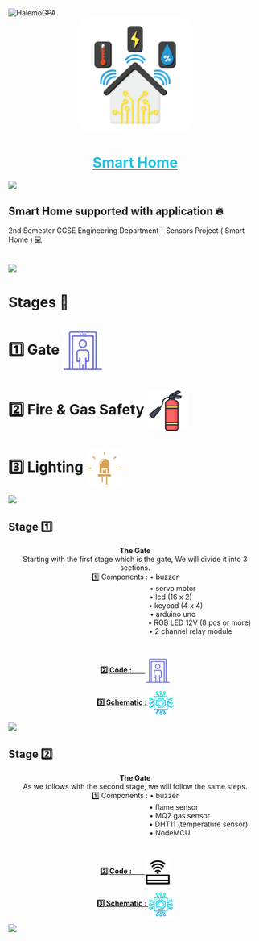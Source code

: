 <img align="center" src="https://avatars.githubusercontent.com/u/73307941?s=96&v=4" alt="HalemoGPA">
<a href="https://www.youtube.com/playlist?list=PLDoPjvoNmBAx3kiplQR_oeDqLDBUDYwVv](https://www.youtube.com/watch?v=AjDNwPLduyU" target="_blank"  >
<div align="center">
				<img src="https://github.com/HalemoGPA/SmartHome/blob/main/images/readme%20imgs/home-monitoring.png" width="230" alt="Smart Home" style="border-radius:30px;"></div><div align="center">
        <h1 style="color:#20C0E0" align="center">Smart Home</h1>
        </div></a>
        
![](https://i.imgur.com/waxVImv.png)  

## Smart Home supported with application 🔥
2nd Semester CCSE Engineering Department -  Sensors Project ( Smart Home ) 💻  
<br>  
![](https://i.imgur.com/waxVImv.png)  

# Stages 📶

<h1> 1️⃣ Gate <img align="center" src="https://github.com/HalemoGPA/SmartHome/blob/main/images/readme%20imgs/security-checkpoint.png" alt="Gate" width="80"> </h1> 
<h1> 2️⃣ Fire & Gas Safety <img align="center" src="https://github.com/HalemoGPA/SmartHome/blob/main/images/readme%20imgs/fire-extinguisher.png" alt="Gate" width="80"> </h1>
<h1> 3️⃣ Lighting <img align="center" src="https://github.com/HalemoGPA/SmartHome/blob/main/images/readme%20imgs/led.png" alt="Gate" width="70"> </h1>

![](https://i.imgur.com/waxVImv.png) 

<h2>Stage 1️⃣</h2> 
<div align="center">
  <p align="center" width="230">
<strong> The Gate <br></strong> Starting with the first stage which is the gate, We will divide it into 3 sections. <br>
  1️⃣ Components : • buzzer <br>&nbsp;&nbsp;&nbsp;&nbsp;&nbsp;&nbsp;&nbsp;&nbsp;&nbsp;&nbsp;&nbsp;&nbsp;&nbsp;&nbsp;&nbsp;&nbsp;&nbsp;&nbsp;
&nbsp;&nbsp;&nbsp;&nbsp;&nbsp;&nbsp;&nbsp;&nbsp;&nbsp;&nbsp;&nbsp;&nbsp;&nbsp;&nbsp;&nbsp;&nbsp;&nbsp;&nbsp;&nbsp;• servo motor <br>&nbsp;&nbsp;&nbsp;&nbsp;&nbsp;&nbsp;&nbsp;&nbsp;&nbsp;&nbsp;&nbsp;&nbsp;&nbsp;&nbsp;&nbsp;&nbsp;&nbsp;&nbsp;
&nbsp;&nbsp;&nbsp;&nbsp;&nbsp;&nbsp;&nbsp;&nbsp;&nbsp;&nbsp;&nbsp;&nbsp;&nbsp;&nbsp;&nbsp;&nbsp;&nbsp;• lcd (16 x 2) <br> &nbsp;&nbsp;&nbsp;&nbsp;&nbsp;&nbsp;&nbsp;&nbsp;&nbsp;&nbsp;&nbsp;&nbsp;&nbsp;&nbsp;&nbsp;&nbsp;&nbsp;&nbsp;
&nbsp;&nbsp;&nbsp;&nbsp;&nbsp;&nbsp;&nbsp;&nbsp;&nbsp;&nbsp;&nbsp;&nbsp;&nbsp;&nbsp;&nbsp;&nbsp;&nbsp;&nbsp;&nbsp;&nbsp;&nbsp; • keypad (4 x 4) <br> &nbsp;&nbsp;&nbsp;&nbsp;&nbsp;&nbsp;&nbsp;&nbsp;&nbsp;&nbsp;&nbsp;&nbsp;&nbsp;&nbsp;&nbsp;&nbsp;&nbsp;&nbsp;
&nbsp;&nbsp;&nbsp;&nbsp;&nbsp;&nbsp;&nbsp;&nbsp;&nbsp;&nbsp;&nbsp;&nbsp;&nbsp;&nbsp;&nbsp;&nbsp;&nbsp;&nbsp; • arduino uno <br> &nbsp;&nbsp;&nbsp;&nbsp;&nbsp;&nbsp;&nbsp;&nbsp;&nbsp;&nbsp;&nbsp;&nbsp;&nbsp;&nbsp;&nbsp;&nbsp;&nbsp;&nbsp;
&nbsp;&nbsp;&nbsp;&nbsp;&nbsp;&nbsp;&nbsp;&nbsp;&nbsp;&nbsp;&nbsp;&nbsp;&nbsp;&nbsp;&nbsp;&nbsp;&nbsp;&nbsp;&nbsp; &nbsp;&nbsp;&nbsp;&nbsp;&nbsp;&nbsp;&nbsp;&nbsp;&nbsp;&nbsp;&nbsp;&nbsp;&nbsp;&nbsp;&nbsp;&nbsp;&nbsp;&nbsp;&nbsp;&nbsp;&nbsp;&nbsp;&nbsp;&nbsp;&nbsp;&nbsp;• RGB LED 12V (8 pcs or more) <br> &nbsp;&nbsp;&nbsp;&nbsp;&nbsp;&nbsp;&nbsp;&nbsp;&nbsp;&nbsp;
&nbsp;&nbsp;&nbsp;&nbsp;&nbsp;&nbsp;&nbsp;&nbsp;&nbsp;&nbsp;&nbsp;&nbsp;&nbsp;&nbsp;&nbsp;&nbsp;&nbsp;&nbsp;&nbsp;&nbsp;&nbsp;&nbsp;&nbsp;&nbsp;&nbsp;&nbsp;&nbsp;&nbsp;&nbsp;&nbsp;&nbsp;&nbsp;&nbsp;&nbsp;&nbsp;&nbsp;&nbsp;&nbsp;&nbsp;&nbsp;&nbsp;&nbsp;&nbsp;&nbsp; • 2 channel relay module
</p><br>
<p><a href="https://github.com/HalemoGPA/SmartHome/blob/main/source/gate.ino" alt="gate"><b>2️⃣ Code : &nbsp;&nbsp;&nbsp;&nbsp;&nbsp;&nbsp;&nbsp;</b><img align="center" src="https://github.com/HalemoGPA/SmartHome/blob/main/images/readme%20imgs/security-checkpoint.png" alt="Gate" width="50"></a></p>
<p>
  <a href="https://github.com/HalemoGPA/SmartHome/blob/main/schematic%20circuit/gate%20schematic.JPG"> <b>3️⃣ Schematic : </b><img align="center" src="https://github.com/HalemoGPA/SmartHome/blob/main/images/readme%20imgs/process.png" alt="Gate" width="50"></a>
</p>
</div>     


![](https://i.imgur.com/waxVImv.png) 

<h2>Stage 2️⃣</h2> 

<div align="center">
	<p> 
		<strong> The Gate <br></strong> As we follows with the second stage, we will follow the same steps. <br>
		1️⃣ Components : • buzzer <br>&nbsp;&nbsp;&nbsp;&nbsp;&nbsp;&nbsp;&nbsp;&nbsp;&nbsp;&nbsp;&nbsp;&nbsp;&nbsp;&nbsp;&nbsp;&nbsp;&nbsp;&nbsp;
&nbsp;&nbsp;&nbsp;&nbsp;&nbsp;&nbsp;&nbsp;&nbsp;&nbsp;&nbsp;&nbsp;&nbsp;&nbsp;&nbsp;&nbsp;&nbsp;&nbsp;&nbsp;&nbsp;&nbsp;• flame sensor <br>&nbsp;&nbsp;&nbsp;&nbsp;&nbsp;&nbsp;&nbsp;&nbsp;&nbsp;&nbsp;&nbsp;&nbsp;&nbsp;&nbsp;&nbsp;&nbsp;&nbsp;&nbsp;
&nbsp;&nbsp;&nbsp;&nbsp;&nbsp;&nbsp;&nbsp;&nbsp;&nbsp;&nbsp;&nbsp;&nbsp;&nbsp;&nbsp;&nbsp;&nbsp;&nbsp;&nbsp;&nbsp;&nbsp;&nbsp;&nbsp;&nbsp;&nbsp;&nbsp;&nbsp;• MQ2 gas sensor <br> &nbsp;&nbsp;&nbsp;&nbsp;&nbsp;&nbsp;&nbsp;&nbsp;&nbsp;&nbsp;&nbsp;&nbsp;&nbsp;&nbsp;&nbsp;&nbsp;&nbsp;&nbsp;
&nbsp;&nbsp;&nbsp;&nbsp;&nbsp;&nbsp;&nbsp;&nbsp;&nbsp;&nbsp;&nbsp;&nbsp;&nbsp;&nbsp;&nbsp;&nbsp;&nbsp;&nbsp;&nbsp;&nbsp;&nbsp;&nbsp;&nbsp;&nbsp;&nbsp;&nbsp;&nbsp;&nbsp;&nbsp;&nbsp;&nbsp;&nbsp;&nbsp;&nbsp;&nbsp;&nbsp;&nbsp;&nbsp;&nbsp;&nbsp;&nbsp;&nbsp;&nbsp;&nbsp; • DHT11 (temperature sensor) <br> &nbsp;&nbsp;&nbsp;&nbsp;&nbsp;&nbsp;&nbsp;&nbsp;&nbsp;&nbsp;&nbsp;&nbsp;&nbsp;&nbsp;&nbsp;&nbsp;&nbsp;&nbsp;
&nbsp;&nbsp;&nbsp;&nbsp;&nbsp;&nbsp;&nbsp;&nbsp;&nbsp;&nbsp;&nbsp;&nbsp;&nbsp;&nbsp;&nbsp;&nbsp;• NodeMCU 
	</p><br>
	<p><a href="https://github.com/HalemoGPA/SmartHome/blob/main/source/node.ino" alt="node"><b>2️⃣ Code : &nbsp;&nbsp;&nbsp;&nbsp;&nbsp;&nbsp;&nbsp;</b><img align="center" src="https://github.com/HalemoGPA/SmartHome/blob/main/images/readme%20imgs/wireless-connection.png" alt="node" width="50"></a></p>
	<p>
  <a href="https://github.com/HalemoGPA/SmartHome/blob/main/schematic%20circuit/nodemcu%20schematic.JPG"> <b>3️⃣ Schematic : </b><img align="center" src="https://github.com/HalemoGPA/SmartHome/blob/main/images/readme%20imgs/process.png" alt="node" width="50"></a>
</p>
</div>   

![](https://i.imgur.com/waxVImv.png) 

